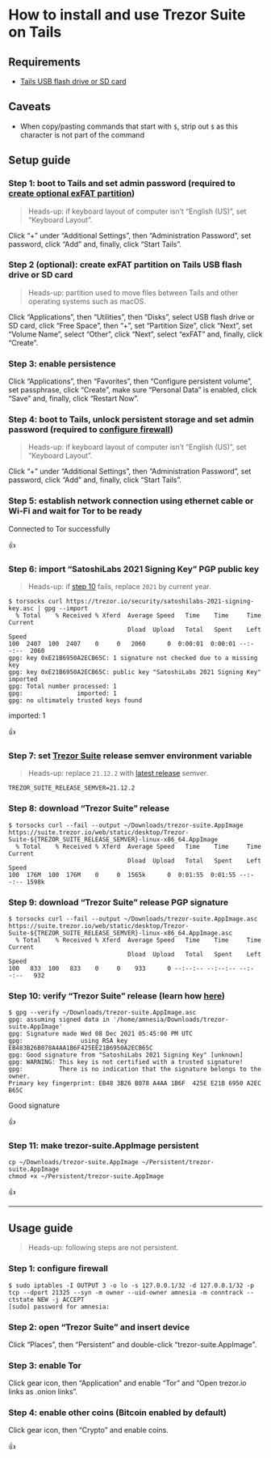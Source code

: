<!--
Title: How to install and use Trezor Suite on Tails
Description: Learn how to install and use Trezor Suite on Tails.
Author: Sun Knudsen <https://github.com/sunknudsen>
Contributors: Sun Knudsen <https://github.com/sunknudsen>
Reviewers:
Publication date: 2021-12-13T12:49:28.519Z
Listed: true
Pinned:
-->

# How to install and use Trezor Suite on Tails

## Requirements

- [Tails USB flash drive or SD card](../how-to-install-tails-on-usb-flash-drive-or-sd-card)

## Caveats

- When copy/pasting commands that start with `$`, strip out `$` as this character is not part of the command

## Setup guide

### Step 1: boot to Tails and set admin password (required to [create optional exFAT partition](#step-2-optional-create-exfat-partition-on-tails-usb-flash-drive-or-sd-card))

> Heads-up: if keyboard layout of computer isn’t “English (US)”, set “Keyboard Layout”.

Click “+” under “Additional Settings”, then “Administration Password”, set password, click “Add” and, finally, click “Start Tails”.

### Step 2 (optional): create exFAT partition on Tails USB flash drive or SD card

> Heads-up: partition used to move files between Tails and other operating systems such as macOS.

Click “Applications”, then “Utilities”, then “Disks”, select USB flash drive or SD card, click “Free Space”, then “+”, set “Partition Size”, click “Next”, set “Volume Name”, select “Other”, click “Next”, select “exFAT” and, finally, click “Create”.

### Step 3: enable persistence

Click “Applications”, then “Favorites”, then “Configure persistent volume”, set passphrase, click “Create”, make sure “Personal Data” is enabled, click “Save” and, finally, click “Restart Now”.

### Step 4: boot to Tails, unlock persistent storage and set admin password (required to [configure firewall](#step-1-configure-firewall))

> Heads-up: if keyboard layout of computer isn’t “English (US)”, set “Keyboard Layout”.

Click “+” under “Additional Settings”, then “Administration Password”, set password, click “Add” and, finally, click “Start Tails”.

### Step 5: establish network connection using ethernet cable or Wi-Fi and wait for Tor to be ready

Connected to Tor successfully

👍

### Step 6: import “SatoshiLabs 2021 Signing Key” PGP public key

> Heads-up: if [step 10](#step-10-verify-trezor-suite-release-learn-how-here) fails, replace `2021` by current year.

```console
$ torsocks curl https://trezor.io/security/satoshilabs-2021-signing-key.asc | gpg --import
  % Total    % Received % Xferd  Average Speed   Time    Time     Time  Current
                                 Dload  Upload   Total   Spent    Left  Speed
100  2407  100  2407    0     0   2060      0  0:00:01  0:00:01 --:--:--  2060
gpg: key 0xE21B6950A2ECB65C: 1 signature not checked due to a missing key
gpg: key 0xE21B6950A2ECB65C: public key "SatoshiLabs 2021 Signing Key" imported
gpg: Total number processed: 1
gpg:               imported: 1
gpg: no ultimately trusted keys found
```

imported: 1

👍

### Step 7: set [Trezor Suite](https://suite.trezor.io/) release semver environment variable

> Heads-up: replace `21.12.2` with [latest release](https://suite.trezor.io/) semver.

```shell
TREZOR_SUITE_RELEASE_SEMVER=21.12.2
```

### Step 8: download “Trezor Suite” release

```console
$ torsocks curl --fail --output ~/Downloads/trezor-suite.AppImage https://suite.trezor.io/web/static/desktop/Trezor-Suite-${TREZOR_SUITE_RELEASE_SEMVER}-linux-x86_64.AppImage
  % Total    % Received % Xferd  Average Speed   Time    Time     Time  Current
                                 Dload  Upload   Total   Spent    Left  Speed
100  176M  100  176M    0     0  1565k      0  0:01:55  0:01:55 --:--:-- 1598k
```

### Step 9: download “Trezor Suite” release PGP signature

```console
$ torsocks curl --fail --output ~/Downloads/trezor-suite.AppImage.asc https://suite.trezor.io/web/static/desktop/Trezor-Suite-${TREZOR_SUITE_RELEASE_SEMVER}-linux-x86_64.AppImage.asc
  % Total    % Received % Xferd  Average Speed   Time    Time     Time  Current
                                 Dload  Upload   Total   Spent    Left  Speed
100   833  100   833    0     0    933      0 --:--:-- --:--:-- --:--:--   932
```

### Step 10: verify “Trezor Suite” release (learn how [here](../how-to-verify-pgp-digital-signatures-using-gnupg-on-macos))

```console
$ gpg --verify ~/Downloads/trezor-suite.AppImage.asc
gpg: assuming signed data in '/home/amnesia/Downloads/trezor-suite.AppImage'
gpg: Signature made Wed 08 Dec 2021 05:45:00 PM UTC
gpg:                using RSA key EB483B26B078A4AA1B6F425EE21B6950A2ECB65C
gpg: Good signature from "SatoshiLabs 2021 Signing Key" [unknown]
gpg: WARNING: This key is not certified with a trusted signature!
gpg:          There is no indication that the signature belongs to the owner.
Primary key fingerprint: EB48 3B26 B078 A4AA 1B6F  425E E21B 6950 A2EC B65C
```

Good signature

👍

### Step 11: make trezor-suite.AppImage persistent

```shell
cp ~/Downloads/trezor-suite.AppImage ~/Persistent/trezor-suite.AppImage
chmod +x ~/Persistent/trezor-suite.AppImage
```

👍

---

## Usage guide

> Heads-up: following steps are not persistent.

### Step 1: configure firewall

```console
$ sudo iptables -I OUTPUT 3 -o lo -s 127.0.0.1/32 -d 127.0.0.1/32 -p tcp --dport 21325 --syn -m owner --uid-owner amnesia -m conntrack --ctstate NEW -j ACCEPT
[sudo] password for amnesia:
```

### Step 2: open “Trezor Suite” and insert device

Click “Places”, then “Persistent” and double-click “trezor-suite.AppImage”.

### Step 3: enable Tor

Click gear icon, then “Application” and enable “Tor” and “Open trezor.io links as .onion links”.

### Step 4: enable other coins (Bitcoin enabled by default)

Click gear icon, then “Crypto” and enable coins.

👍
